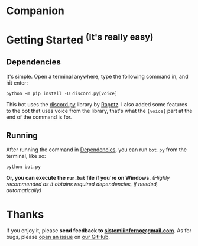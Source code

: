 # Companion

# Getting Started <sup>(It's really easy)</sup>
## Dependencies
It's simple. Open a terminal anywhere, type the following command in, and hit enter:

`python -m pip install -U discord.py[voice]`

This bot uses the [discord.py](https://github.com/Rapptz/discord.py) library by [Rapptz](https://github.com/Rapptz). I also added some features to the bot that uses voice from the library, that's what the `[voice]` part at the end of the command is for.
## Running
After running the command in [Dependencies](), you can run `bot.py` from the terminal, like so:

`python bot.py`

**Or, you can execute the `run.bat` file if you're on Windows.** _(Highly recommended as it obtains required dependencies, if needed, automatically)_

# Thanks
If you enjoy it, please **send feedback to sistemiiinferno@gmail.com**. As for bugs, please [open an issue](https://github.com/sistemiinferno/companion/issues) on [our GitHub](https://github.com/sistemiinferno/companion).
